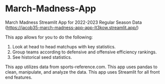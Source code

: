 # March-Madness-App
March Madness Streamlit App for 2022-2023 Regular Season Data
(https://jacob35-march-madness-app-app-lt3kow.streamlit.app/)

This app allows for you to do the following:
1. Look at head to head matchups with key statistics.
2. Group teams according to defensive and offensive efficiency rankings.
3. See historical seed statistics.

This app utilizes data from sports-reference.com. This app uses pandas to clean, manipulate, and analyze the data. This app uses Streamlit for all front end features. 
